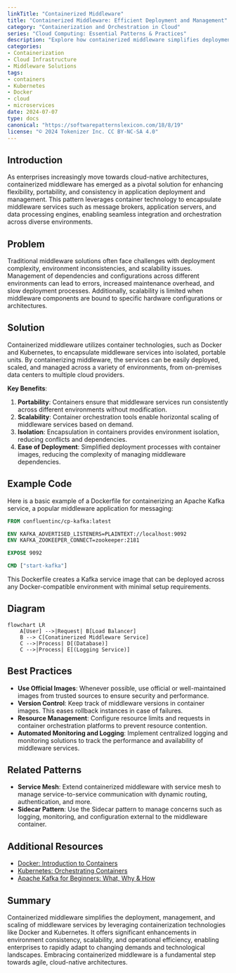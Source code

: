 ```yaml
---
linkTitle: "Containerized Middleware"
title: "Containerized Middleware: Efficient Deployment and Management"
category: "Containerization and Orchestration in Cloud"
series: "Cloud Computing: Essential Patterns & Practices"
description: "Explore how containerized middleware simplifies deployment, enhances portability, and ensures consistent environments, leveraging the power of containerization technology for seamless application integration."
categories:
- Containerization
- Cloud Infrastructure
- Middleware Solutions
tags:
- containers
- Kubernetes
- Docker
- cloud
- microservices
date: 2024-07-07
type: docs
canonical: "https://softwarepatternslexicon.com/18/8/19"
license: "© 2024 Tokenizer Inc. CC BY-NC-SA 4.0"
---
```


## Introduction

As enterprises increasingly move towards cloud-native architectures, containerized middleware has emerged as a pivotal solution for enhancing flexibility, portability, and consistency in application deployment and management. This pattern leverages container technology to encapsulate middleware services such as message brokers, application servers, and data processing engines, enabling seamless integration and orchestration across diverse environments.

## Problem

Traditional middleware solutions often face challenges with deployment complexity, environment inconsistencies, and scalability issues. Management of dependencies and configurations across different environments can lead to errors, increased maintenance overhead, and slow deployment processes. Additionally, scalability is limited when middleware components are bound to specific hardware configurations or architectures.

## Solution

Containerized middleware utilizes container technologies, such as Docker and Kubernetes, to encapsulate middleware services into isolated, portable units. By containerizing middleware, the services can be easily deployed, scaled, and managed across a variety of environments, from on-premises data centers to multiple cloud providers.

**Key Benefits**:
1. **Portability**: Containers ensure that middleware services run consistently across different environments without modification.
2. **Scalability**: Container orchestration tools enable horizontal scaling of middleware services based on demand.
3. **Isolation**: Encapsulation in containers provides environment isolation, reducing conflicts and dependencies.
4. **Ease of Deployment**: Simplified deployment processes with container images, reducing the complexity of managing middleware dependencies.

## Example Code

Here is a basic example of a Dockerfile for containerizing an Apache Kafka service, a popular middleware application for messaging:

```dockerfile
FROM confluentinc/cp-kafka:latest

ENV KAFKA_ADVERTISED_LISTENERS=PLAINTEXT://localhost:9092
ENV KAFKA_ZOOKEEPER_CONNECT=zookeeper:2181

EXPOSE 9092

CMD ["start-kafka"]
```

This Dockerfile creates a Kafka service image that can be deployed across any Docker-compatible environment with minimal setup requirements.

## Diagram

```mermaid
flowchart LR
    A[User] -->|Request| B[Load Balancer]
    B --> C[Conatinerized Middleware Service]
    C -->|Process| D[(Database)]
    C -->|Process| E[(Logging Service)]
```

## Best Practices

- **Use Official Images**: Whenever possible, use official or well-maintained images from trusted sources to ensure security and performance.
- **Version Control**: Keep track of middleware versions in container images. This eases rollback instances in case of failures.
- **Resource Management**: Configure resource limits and requests in container orchestration platforms to prevent resource contention.
- **Automated Monitoring and Logging**: Implement centralized logging and monitoring solutions to track the performance and availability of middleware services.

## Related Patterns

- **Service Mesh**: Extend containerized middleware with service mesh to manage service-to-service communication with dynamic routing, authentication, and more.
- **Sidecar Pattern**: Use the Sidecar pattern to manage concerns such as logging, monitoring, and configuration external to the middleware container.

## Additional Resources

- [Docker: Introduction to Containers](https://docs.docker.com/get-started/overview/)
- [Kubernetes: Orchestrating Containers](https://kubernetes.io/docs/concepts/overview/)
- [Apache Kafka for Beginners: What, Why & How](https://kafka.apache.org/intro)

## Summary

Containerized middleware simplifies the deployment, management, and scaling of middleware services by leveraging containerization technologies like Docker and Kubernetes. It offers significant enhancements in environment consistency, scalability, and operational efficiency, enabling enterprises to rapidly adapt to changing demands and technological landscapes. Embracing containerized middleware is a fundamental step towards agile, cloud-native architectures.
